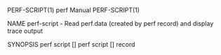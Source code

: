 PERF-SCRIPT(1)								  perf Manual								PERF-SCRIPT(1)

NAME
       perf-script - Read perf.data (created by perf record) and display trace output

SYNOPSIS
       perf script [<options>]
       perf script [<options>] record <script> [<record-options>] <command>
       perf script [<options>] report <script> [script-args]
       perf script [<options>] <script> <required-script-args> [<record-options>] <command>
       perf script [<options>] <top-script> [script-args]

DESCRIPTION
       This command reads the input file and displays the trace recorded.

       There are several variants of perf script:

	   'perf script' to see a detailed trace of the workload that was
	   recorded.

	   You can also run a set of pre-canned scripts that aggregate and
	   summarize the raw trace data in various ways (the list of scripts is
	   available via 'perf script -l').  The following variants allow you to
	   record and run those scripts:

	   'perf script record <script> <command>' to record the events required
	   for 'perf script report'.  <script> is the name displayed in the
	   output of 'perf script --list' i.e. the actual script name minus any
	   language extension.	If <command> is not specified, the events are
	   recorded using the -a (system-wide) 'perf record' option.

	   'perf script report <script> [args]' to run and display the results
	   of <script>.	 <script> is the name displayed in the output of 'perf
	   script --list' i.e. the actual script name minus any language
	   extension.  The perf.data output from a previous run of 'perf script
	   record <script>' is used and should be present for this command to
	   succeed.  [args] refers to the (mainly optional) args expected by
	   the script.

	   'perf script <script> <required-script-args> <command>' to both
	   record the events required for <script> and to run the <script>
	   using 'live-mode' i.e. without writing anything to disk.  <script>
	   is the name displayed in the output of 'perf script --list' i.e. the
	   actual script name minus any language extension.  If <command> is
	   not specified, the events are recorded using the -a (system-wide)
	   'perf record' option.  If <script> has any required args, they
	   should be specified before <command>.  This mode doesn't allow for
	   optional script args to be specified; if optional script args are
	   desired, they can be specified using separate 'perf script record'
	   and 'perf script report' commands, with the stdout of the record step
	   piped to the stdin of the report script, using the '-o -' and '-i -'
	   options of the corresponding commands.

	   'perf script <top-script>' to both record the events required for
	   <top-script> and to run the <top-script> using 'live-mode'
	   i.e. without writing anything to disk.  <top-script> is the name
	   displayed in the output of 'perf script --list' i.e. the actual
	   script name minus any language extension; a <top-script> is defined
	   as any script name ending with the string 'top'.

	   [<record-options>] can be passed to the record steps of 'perf script
	   record' and 'live-mode' variants; this isn't possible however for
	   <top-script> 'live-mode' or 'perf script report' variants.

	   See the 'SEE ALSO' section for links to language-specific
	   information on how to write and run your own trace scripts.

OPTIONS
       <command>...
	   Any command you can specify in a shell.

       -D, --dump-raw-trace=
	   Display verbose dump of the trace data.

       --dump-unsorted-raw-trace=
	   Same as --dump-raw-trace but not sorted in time order.

       -L, --Latency=
	   Show latency attributes (irqs/preemption disabled, etc).

       -l, --list=
	   Display a list of available trace scripts.

       -s [lang], --script=
	   Process trace data with the given script ([lang]:script[.ext]). If the string lang is specified in place of a script name, a list of supported
	   languages will be displayed instead.

       -g, --gen-script=
	   Generate perf-script.[ext] starter script for given language, using current perf.data.

       --dlfilter=<file>
	   Filter sample events using the given shared object file. Refer perf-dlfilter(1)

       --dlarg=<arg>
	   Pass arg as an argument to the dlfilter. --dlarg may be repeated to add more arguments.

       --list-dlfilters
	   Display a list of available dlfilters. Use with option -v (must come before option --list-dlfilters) to show long descriptions.

       -a
	   Force system-wide collection. Scripts run without a <command> normally use -a by default, while scripts run with a <command> normally don’t - this
	   option allows the latter to be run in system-wide mode.

       -i, --input=
	   Input file name. (default: perf.data unless stdin is a fifo)

       -d, --debug-mode
	   Do various checks like samples ordering and lost events.

       -F, --fields
	   Comma separated list of fields to print. Options are: comm, tid, pid, time, cpu, event, trace, ip, sym, dso, dsoff, addr, symoff, srcline, period,
	   iregs, uregs, brstack, brstacksym, flags, bpf-output, brstackinsn, brstackinsnlen, brstackoff, callindent, insn, insnlen, synth, phys_addr, metric,
	   misc, srccode, ipc, data_page_size, code_page_size, ins_lat, machine_pid, vcpu, cgroup, retire_lat. Field list can be prepended with the type,
	   trace, sw or hw, to indicate to which event type the field list applies. e.g., -F sw:comm,tid,time,ip,sym and -F trace:time,cpu,trace

	       perf script -F <fields>

	       is equivalent to:

	       perf script -F trace:<fields> -F sw:<fields> -F hw:<fields>

	       i.e., the specified fields apply to all event types if the type string
	       is not given.

	       In addition to overriding fields, it is also possible to add or remove
	       fields from the defaults. For example

	       -F -cpu,+insn

	       removes the cpu field and adds the insn field. Adding/removing fields
	       cannot be mixed with normal overriding.

	       The arguments are processed in the order received. A later usage can
	       reset a prior request. e.g.:

	       -F trace: -F comm,tid,time,ip,sym

	       The first -F suppresses trace events (field list is ""), but then the
	       second invocation sets the fields to comm,tid,time,ip,sym. In this case a
	       warning is given to the user:

	       "Overriding previous field request for all events."

	       Alternatively, consider the order:

	       -F comm,tid,time,ip,sym -F trace:

	       The first -F sets the fields for all events and the second -F
	       suppresses trace events. The user is given a warning message about
	       the override, and the result of the above is that only S/W and H/W
	       events are displayed with the given fields.

	       It's possible tp add/remove fields only for specific event type:

	       -Fsw:-cpu,-period

	       removes cpu and period from software events.

	       For the 'wildcard' option if a user selected field is invalid for an
	       event type, a message is displayed to the user that the option is
	       ignored for that type. For example:

	       $ perf script -F comm,tid,trace
	       'trace' not valid for hardware events. Ignoring.
	       'trace' not valid for software events. Ignoring.

	       Alternatively, if the type is given an invalid field is specified it
	       is an error. For example:

	       perf script -v -F sw:comm,tid,trace
	       'trace' not valid for software events.

	       At this point usage is displayed, and perf-script exits.

	       The flags field is synthesized and may have a value when Instruction
	       Trace decoding. The flags are "bcrosyiABExghDt" which stand for branch,
	       call, return, conditional, system, asynchronous, interrupt,
	       transaction abort, trace begin, trace end, in transaction, VM-Entry,
	       VM-Exit, interrupt disabled and interrupt disable toggle respectively.
	       Known combinations of flags are printed more nicely e.g.
	       "call" for "bc", "return" for "br", "jcc" for "bo", "jmp" for "b",
	       "int" for "bci", "iret" for "bri", "syscall" for "bcs", "sysret" for "brs",
	       "async" for "by", "hw int" for "bcyi", "tx abrt" for "bA", "tr strt" for "bB",
	       "tr end" for "bE", "vmentry" for "bcg", "vmexit" for "bch".
	       However the "x", "D" and "t" flags will be displayed separately in those
	       cases e.g. "jcc	   (xD)" for a condition branch within a transaction
	       with interrupts disabled. Note, interrupts becoming disabled is "t",
	       whereas interrupts becoming enabled is "Dt".

	       The callindent field is synthesized and may have a value when
	       Instruction Trace decoding. For calls and returns, it will display the
	       name of the symbol indented with spaces to reflect the stack depth.

	       When doing instruction trace decoding insn and insnlen give the
	       instruction bytes and the instruction length of the current
	       instruction.

	       The synth field is used by synthesized events which may be created when
	       Instruction Trace decoding.

	       The ipc (instructions per cycle) field is synthesized and may have a value when
	       Instruction Trace decoding.

	       The machine_pid and vcpu fields are derived from data resulting from using
	       perf inject to insert a perf.data file recorded inside a virtual machine into
	       a perf.data file recorded on the host at the same time.

	       The cgroup fields requires sample having the cgroup id which is saved
	       when "--all-cgroups" option is passed to 'perf record'.

	       Finally, a user may not set fields to none for all event types.
	       i.e., -F "" is not allowed.

	       The brstack output includes branch related information with raw addresses using the
	       /v/v/v/v/cycles syntax in the following order:
	       FROM: branch source instruction
	       TO  : branch target instruction
	       M/P/-: M=branch target mispredicted or branch direction was mispredicted, P=target predicted or direction predicted, -=not supported
	       X/- : X=branch inside a transactional region, -=not in transaction region or not supported
	       A/- : A=TSX abort entry, -=not aborted region or not supported
	       cycles

	       The brstacksym is identical to brstack, except that the FROM and TO addresses are printed in a symbolic form if possible.

	       When brstackinsn is specified the full assembler sequences of branch sequences for each sample
	       is printed. This is the full execution path leading to the sample. This is only supported when the
	       sample was recorded with perf record -b or -j any.

	       Use brstackinsnlen to print the brstackinsn lenght. For example, you
	       can’t know the next sequential instruction after an unconditional branch unless
	       you calculate that based on its length.

	       The brstackoff field will print an offset into a specific dso/binary.

	       With the metric option perf script can compute metrics for
	       sampling periods, similar to perf stat. This requires
	       specifying a group with multiple events defining metrics with the :S option
	       for perf record. perf will sample on the first event, and
	       print computed metrics for all the events in the group. Please note
	       that the metric computed is averaged over the whole sampling
	       period (since the last sample), not just for the sample point.

	       For sample events it's possible to display misc field with -F +misc option,
	       following letters are displayed for each bit:

	       PERF_RECORD_MISC_KERNEL		     K
	       PERF_RECORD_MISC_USER		     U
	       PERF_RECORD_MISC_HYPERVISOR	     H
	       PERF_RECORD_MISC_GUEST_KERNEL	     G
	       PERF_RECORD_MISC_GUEST_USER	     g
	       PERF_RECORD_MISC_MMAP_DATA*	     M
	       PERF_RECORD_MISC_COMM_EXEC	     E
	       PERF_RECORD_MISC_SWITCH_OUT	     S
	       PERF_RECORD_MISC_SWITCH_OUT_PREEMPT   Sp

	       $ perf script -F +misc ...
		sched-messaging	 1414 K	    28690.636582:	4590 cycles ...
		sched-messaging	 1407 U	    28690.636600:     325620 cycles ...
		sched-messaging	 1414 K	    28690.636608:      19473 cycles ...
	       misc field ___________/

       -k, --vmlinux=<file>
	   vmlinux pathname

       --kallsyms=<file>
	   kallsyms pathname

       --symfs=<directory>
	   Look for files with symbols relative to this directory.

       -G, --hide-call-graph
	   When printing symbols do not display call chain.

       --stop-bt
	   Stop display of callgraph at these symbols

       -C, --cpu
	   Only report samples for the list of CPUs provided. Multiple CPUs can be provided as a comma-separated list with no space: 0,1. Ranges of CPUs are
	   specified with -: 0-2. Default is to report samples on all CPUs.

       -c, --comms=
	   Only display events for these comms. CSV that understands file://filename entries.

       --pid=
	   Only show events for given process ID (comma separated list).

       --tid=
	   Only show events for given thread ID (comma separated list).

       -I, --show-info
	   Display extended information about the perf.data file. This adds information which may be very large and thus may clutter the display. It currently
	   includes: cpu and numa topology of the host system. It can only be used with the perf script report mode.

       --show-kernel-path
	   Try to resolve the path of [kernel.kallsyms]

       --show-task-events Display task related events (e.g. FORK, COMM, EXIT).

       --show-mmap-events Display mmap related events (e.g. MMAP, MMAP2).

       --show-namespace-events Display namespace events i.e. events of type PERF_RECORD_NAMESPACES.

       --show-switch-events Display context switch events i.e. events of type PERF_RECORD_SWITCH or PERF_RECORD_SWITCH_CPU_WIDE.

       --show-lost-events Display lost events i.e. events of type PERF_RECORD_LOST.

       --show-round-events Display finished round events i.e. events of type PERF_RECORD_FINISHED_ROUND.

       --show-bpf-events Display bpf events i.e. events of type PERF_RECORD_KSYMBOL and PERF_RECORD_BPF_EVENT.

       --show-cgroup-events Display cgroup events i.e. events of type PERF_RECORD_CGROUP.

       --show-text-poke-events Display text poke events i.e. events of type PERF_RECORD_TEXT_POKE and PERF_RECORD_KSYMBOL.

       --demangle
	   Demangle symbol names to human readable form. It’s enabled by default, disable with --no-demangle.

       --demangle-kernel
	   Demangle kernel symbol names to human readable form (for C++ kernels).

       --header Show perf.data header.

       --header-only Show only perf.data header.

       --itrace
	   Options for decoding instruction tracing data. The options are:

	       i       synthesize instructions events
	       y       synthesize cycles events
	       b       synthesize branches events (branch misses for Arm SPE)
	       c       synthesize branches events (calls only)
	       r       synthesize branches events (returns only)
	       x       synthesize transactions events
	       w       synthesize ptwrite events
	       p       synthesize power events (incl. PSB events for Intel PT)
	       o       synthesize other events recorded due to the use
		       of aux-output (refer to perf record)
	       I       synthesize interrupt or similar (asynchronous) events
		       (e.g. Intel PT Event Trace)
	       e       synthesize error events
	       d       create a debug log
	       f       synthesize first level cache events
	       m       synthesize last level cache events
	       M       synthesize memory events
	       t       synthesize TLB events
	       a       synthesize remote access events
	       g       synthesize a call chain (use with i or x)
	       G       synthesize a call chain on existing event records
	       l       synthesize last branch entries (use with i or x)
	       L       synthesize last branch entries on existing event records
	       s       skip initial number of events
	       q       quicker (less detailed) decoding
	       A       approximate IPC
	       Z       prefer to ignore timestamps (so-called "timeless" decoding)
	       T       use the timestamp trace as kernel time

	       The default is all events i.e. the same as --itrace=iybxwpe,
	       except for perf script where it is --itrace=ce

	       In addition, the period (default 100000, except for perf script where it is 1)
	       for instructions events can be specified in units of:

	       i       instructions
	       t       ticks
	       ms      milliseconds
	       us      microseconds
	       ns      nanoseconds (default)

	       Also the call chain size (default 16, max. 1024) for instructions or
	       transactions events can be specified.

	       Also the number of last branch entries (default 64, max. 1024) for
	       instructions or transactions events can be specified.

	       Similar to options g and l, size may also be specified for options G and L.
	       On x86, note that G and L work poorly when data has been recorded with
	       large PEBS. Refer linkperf:perf-intel-pt[1] man page for details.

	       It is also possible to skip events generated (instructions, branches, transactions,
	       ptwrite, power) at the beginning. This is useful to ignore initialization code.

	       --itrace=i0nss1000000

	       skips the first million instructions.

	       The 'e' option may be followed by flags which affect what errors will or
	       will not be reported. Each flag must be preceded by either '+' or '-'.
	       The flags are:
		       o       overflow
		       l       trace data lost

	       If supported, the 'd' option may be followed by flags which affect what
	       debug messages will or will not be logged. Each flag must be preceded
	       by either '+' or '-'. The flags are:
		       a       all perf events
		       e       output only on errors (size configurable - see linkperf:perf-config[1])
		       o       output to stdout

	       If supported, the 'q' option may be repeated to increase the effect.

	       To disable decoding entirely, use --no-itrace.

       --full-source-path
	   Show the full path for source files for srcline output.

       --max-stack
	   Set the stack depth limit when parsing the callchain, anything beyond the specified depth will be ignored. This is a trade-off between information
	   loss and faster processing especially for workloads that can have a very long callchain stack. Note that when using the --itrace option the
	   synthesized callchain size will override this value if the synthesized callchain size is bigger.

	       Default: 127

       --ns
	   Use 9 decimal places when displaying time (i.e. show the nanoseconds)

       -f, --force
	   Don’t do ownership validation.

       --time
	   Only analyze samples within given time window: <start>,<stop>. Times have the format seconds.nanoseconds. If start is not given (i.e. time string
	   is ,x.y) then analysis starts at the beginning of the file. If stop time is not given (i.e. time string is x.y,) then analysis goes to end of file.
	   Multiple ranges can be separated by spaces, which requires the argument to be quoted e.g. --time "1234.567,1234.789 1235,"

	       Also support time percent with multiple time ranges. Time string is
	       'a%/n,b%/m,...' or 'a%-b%,c%-%d,...'.

	       For example:
	       Select the second 10% time slice:
	       perf script --time 10%/2

	       Select from 0% to 10% time slice:
	       perf script --time 0%-10%

	       Select the first and second 10% time slices:
	       perf script --time 10%/1,10%/2

	       Select from 0% to 10% and 30% to 40% slices:
	       perf script --time 0%-10%,30%-40%

       --max-blocks
	   Set the maximum number of program blocks to print with brstackinsn for each sample.

       --reltime
	   Print time stamps relative to trace start.

       --deltatime
	   Print time stamps relative to previous event.

       --per-event-dump
	   Create per event files with a "perf.data.EVENT.dump" name instead of printing to stdout, useful, for instance, for generating flamegraphs.

       --inline
	   If a callgraph address belongs to an inlined function, the inline stack will be printed. Each entry has function name and file/line. Enabled by
	   default, disable with --no-inline.

       --insn-trace[=<raw|disasm>]
	   Show instruction stream in bytes (raw) or disassembled (disasm) for intel_pt traces. The default is raw. To use xed, combine raw with --xed to show
	   disassembly done by xed.

       --xed
	   Run xed disassembler on output. Requires installing the xed disassembler.

       -S, --symbols=symbol[,symbol...]
	   Only consider the listed symbols. Symbols are typically a name but they may also be hexadecimal address.

	       The hexadecimal address may be the start address of a symbol or
	       any other address to filter the trace records

	       For example, to select the symbol noploop or the address 0x4007a0:
	       perf script --symbols=noploop,0x4007a0

	       Support filtering trace records by symbol name, start address of
	       symbol, any hexadecimal address and address range.

	       The comparison order is:

	    1. symbol name comparison

	    2. symbol start address comparison.

	    3. any hexadecimal address comparison.

	    4. address range comparison (see --addr-range).

       --addr-range
	   Use with -S or --symbols to list traced records within address range.

	       For example, to list the traced records within the address range
	       [0x4007a0, 0x0x4007a9]:
	       perf script -S 0x4007a0 --addr-range 10

       --dsos=
	   Only consider symbols in these DSOs.

       --call-trace
	   Show call stream for intel_pt traces. The CPUs are interleaved, but can be filtered with -C.

       --call-ret-trace
	   Show call and return stream for intel_pt traces.

       --graph-function
	   For itrace only show specified functions and their callees for itrace. Multiple functions can be separated by comma.

       --switch-on EVENT_NAME
	   Only consider events after this event is found.

       --switch-off EVENT_NAME
	   Stop considering events after this event is found.

       --show-on-off-events
	   Show the --switch-on/off events too.

       --stitch-lbr
	   Show callgraph with stitched LBRs, which may have more complete callgraph. The perf.data file must have been obtained using perf record
	   --call-graph lbr. Disabled by default. In common cases with call stack overflows, it can recreate better call stacks than the default lbr call
	   stack output. But this approach is not foolproof. There can be cases where it creates incorrect call stacks from incorrect matches. The known
	   limitations include exception handing such as setjmp/longjmp will have calls/returns not match.

       --guestmount=<path>
	   Guest OS root file system mount directory. Users mount guest OS root directories under <path> by a specific filesystem access method, typically,
	   sshfs. For example, start 2 guest OS, one’s pid is 8888 and the other’s is 9999:

	       $ mkdir ~/guestmount
	       $ cd ~/guestmount
	       $ sshfs -o allow_other,direct_io -p 5551 localhost:/ 8888/
	       $ sshfs -o allow_other,direct_io -p 5552 localhost:/ 9999/
	       $ perf script --guestmount=~/guestmount

       --guestkallsyms=<path>
	   Guest OS /proc/kallsyms file copy. perf reads it to get guest kernel symbols. Users copy it out from guest OS.

       --guestmodules=<path>
	   Guest OS /proc/modules file copy. perf reads it to get guest kernel module information. Users copy it out from guest OS.

       --guestvmlinux=<path>
	   Guest OS kernel vmlinux.

       --guest-code
	   Indicate that guest code can be found in the hypervisor process, which is a common case for KVM test programs.

SEE ALSO
       perf-record(1), perf-script-perl(1), perf-script-python(1), perf-intel-pt(1), perf-dlfilter(1)

perf									  03/14/2025								PERF-SCRIPT(1)
